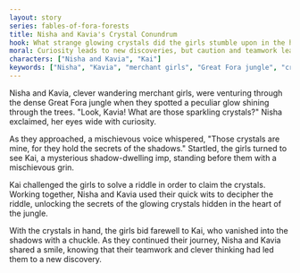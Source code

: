```yaml
---
layout: story
series: fables-of-fora-forests
title: Nisha and Kavia's Crystal Conundrum
hook: What strange glowing crystals did the girls stumble upon in the heart of the Great Fora jungle?
moral: Curiosity leads to new discoveries, but caution and teamwork lead to solving mysteries.
characters: ["Nisha and Kavia", "Kai"]
keywords: ["Nisha", "Kavia", "merchant girls", "Great Fora jungle", "crystals", "mysterious imp", "teamwork", "curiosity", "riddle", "shadows"]
---
```


Nisha and Kavia, clever wandering merchant girls, were venturing through the dense Great Fora jungle when they spotted a peculiar glow shining through the trees. "Look, Kavia! What are those sparkling crystals?" Nisha exclaimed, her eyes wide with curiosity.

As they approached, a mischievous voice whispered, "Those crystals are mine, for they hold the secrets of the shadows." Startled, the girls turned to see Kai, a mysterious shadow-dwelling imp, standing before them with a mischievous grin.

Kai challenged the girls to solve a riddle in order to claim the crystals. Working together, Nisha and Kavia used their quick wits to decipher the riddle, unlocking the secrets of the glowing crystals hidden in the heart of the jungle.

With the crystals in hand, the girls bid farewell to Kai, who vanished into the shadows with a chuckle. As they continued their journey, Nisha and Kavia shared a smile, knowing that their teamwork and clever thinking had led them to a new discovery.
